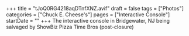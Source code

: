 +++
title = "tJoQ0RG4218aqDTnfXNZ.avif"
draft = false
tags = ["Photos"]
categories = ["Chuck E. Cheese's"]
pages = ["Interactive Console"]
startDate = ""
+++
The interactive console in Bridgewater, NJ being salvaged by ShowBiz Pizza Time Bros (post-closure)
